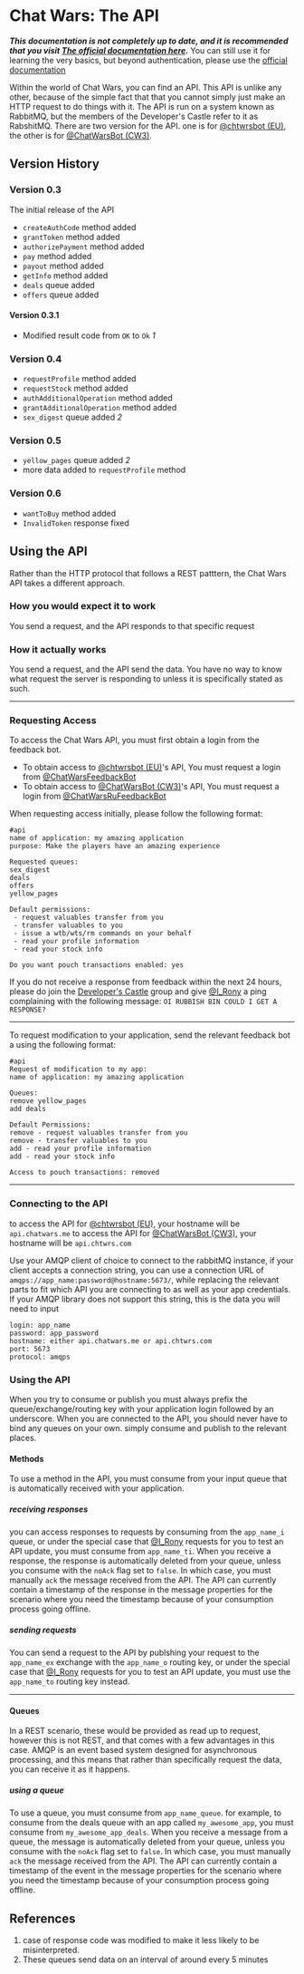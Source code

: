 
# Chat Wars: The API

***This documentation is not completely up to date, and it is recommended that you visit [The official documentation here](https://chatwars.github.io/chatwars-api-docs/).***
You can still use it for learning the very basics, but beyond authentication, please use the [official documentation](https://chatwars.github.io/chatwars-api-docs/)

Within the world of Chat Wars, you can find an API. This API is unlike any other, because of the simple fact that that you cannot simply just make an HTTP request to do things with it. The API is run on a system known as RabbitMQ, but the members of the Developer's Castle refer to it as RabshitMQ.
There are two version for the API. one is for [@chtwrsbot (EU)](http://t.me/chtwrsbot), the other is for [@ChatWarsBot (CW3)](http://t.me/ChatWarsBot).
## Version History
### Version 0.3
The initial release of the API
* `createAuthCode` method added
* `grantToken` method added
* `authorizePayment` method added
* `pay` method added
* `payout` method added
* `getInfo` method added
* `deals` queue added
* `offers` queue added
#### Version 0.3.1
* Modified result code from `OK` to `Ok` _1_
### Version 0.4
* `requestProfile` method added
* `requestStock` method added
* `authAdditionalOperation` method added
* `grantAdditionalOperation` method added
* `sex_digest` queue added _2_
### Version 0.5
* `yellow_pages` queue added _2_
* more data added to `requestProfile` method
### Version 0.6
* `wantToBuy` method added
* `InvalidToken` response fixed
## Using the API
Rather than the HTTP protocol that follows a REST patttern, the Chat Wars API takes a different approach.
### How you would expect it to work
You send a request, and the API responds to that specific request
### How it actually works
You send a request, and the API send the data. You have no way to know what request the server is responding to unless it is specifically stated as such.

---
### Requesting Access
To access the Chat Wars API, you must first obtain a login from the feedback bot.
* To obtain access to [@chtwrsbot (EU)](http://t.me/chtwrsbot)'s API, You must request a login from [@ChatWarsFeedbackBot](http://t.me/ChatWarsFeedbackBot)
* To obtain access to [@ChatWarsBot (CW3)](http://t.me/ChatWarsBot)'s API, You must request a login from [@ChatWarsRuFeedbackBot](http://t.me/ChatWarsRuFeedbackBot)

When requesting access initially, please follow the following format:
```plaintext
#api
name of application: my amazing application
purpose: Make the players have an amazing experience

Requested queues:
sex_digest
deals
offers
yellow_pages

Default permissions:
 - request valuables transfer from you
 - transfer valuables to you
 - issue a wtb/wts/rm commands on your behalf
 - read your profile information
 - read your stock info

Do you want pouch transactions enabled: yes
```
If you do not receive a response from feedback within the next 24 hours, please do join the [Developer's Castle](https://t.me/cwapi) group and give [@I_Rony](tg://user?id=89886125) a ping complaining with the following message: `OI RUBBISH BIN COULD I GET A RESPONSE?`

---
To request modification to your application, send the relevant feedback bot a using the following format:
```plaintext
#api
Request of modification to my app:
name of application: my amazing application

Queues:
remove yellow_pages
add deals

Default Permissions:
remove - request valuables transfer from you
remove - transfer valuables to you
add - read your profile information
add - read your stock info

Access to pouch transactions: removed
```
---
### Connecting to the API
to access the API for [@chtwrsbot (EU)](http://t.me/chtwrsbot), your hostname will be `api.chatwars.me`
to access the API for [@ChatWarsBot (CW3)](http://t.me/ChatWarsBot), your hostname will be `api.chtwrs.com`

Use your AMQP client of choice to connect to the rabbitMQ instance, if your client accepts a connection string, you can use a connection URL of `amqps://app_name:password@hostname:5673/`, while replacing the relevant parts to fit which API you are connecting to as well as your app credentials.
If your AMQP library does not support this string, this is the data you will need to input
```
login: app_name
password: app_password
hostname: either api.chatwars.me or api.chtwrs.com
port: 5673
protocol: amqps
```
### Using the API
When you try to consume or publish you must always prefix the queue/exchange/routing key with your application login followed by an underscore. When you are connected to the API, you should never have to bind any queues on your own. simply consume and publish to the relevant places.
#### Methods
To use a method in the API, you must consume from your input queue that is automatically received with your application. 
##### receiving responses
you can access responses to requests by consuming from the `app_name_i` queue, or under the special case that [@I_Rony](tg://user?id=89886125) requests for you to test an API update, you must consume from `app_name_ti`.
When you receive a response, the response is automatically deleted from your queue, unless you consume with the `noAck` flag set to `false`. In which case, you must manually `ack` the message received from the API.
The API can currently contain a timestamp of the response in the message properties for the scenario where you need the timestamp because of your consumption process going offline.
##### sending requests
You can send a request to the API by publshing your request to the `app_name_ex` exchange with the `app_name_o` routing key, or under the special case that [@I_Rony](tg://user?id=89886125) requests for you to test an API update, you must use the `app_name_to` routing key instead.

---
#### Queues
In a REST scenario, these would be provided as read up to request, however this is not REST, and that comes with a few advantages in this case. AMQP is an event based system designed for asynchronous processing, and this means that rather than specifically request the data, you can receive it as it happens.
##### using a queue
To use a queue, you must consume from `app_name_queue`. for example, to consume from the deals queue with an app called `my_awesome_app`, you must consume from `my_awesome_app_deals`.
When you receive a message from a queue, the message is automatically deleted from your queue, unless you consume with the `noAck` flag set to `false`. In which case, you must manually `ack` the message received from the API.
The API can currently contain a timestamp of the event in the message properties for the scenario where you need the timestamp because of your consumption process going offline.
## References
1. case of response code was modified to make it less likely to be misinterpreted.
2. These queues send data on an interval of around every 5 minutes
